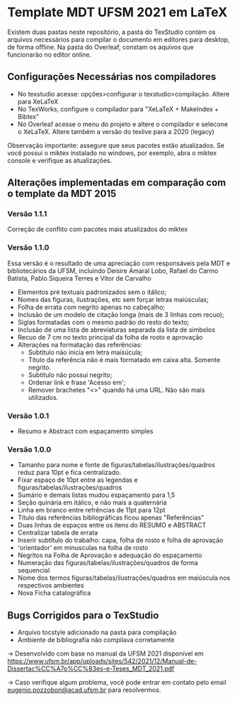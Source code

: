 # Template MDT UFSM 2021 em LaTeX

Existem duas pastas neste repositório, a pasta do TexStudio contém os arquivos necessários para compilar o documento em editores para desktop, de forma offline. Na pasta do Overleaf, constam os aquivos que funcionarão no editor online.  

## Configurações Necessárias nos compiladores

* No texstudio acesse: opções>configurar o texstudio>compilação. Altere para XeLaTeX 
* No TexWorks, configure o compilador para "XeLaTeX + MakeIndex + Bibtex"
* No Overleaf acesse o menu do projeto e altere o compilador e selecone o XeLaTeX. Altere também a versão do texlive para a 2020 (legacy)

Observação importante: assegure que seus pacotes estão atualizados. Se você possui o miktex instalado no windows, por exemplo, abra o miktex console e verifique as atualizações. 

## Alterações implementadas em comparação com o template da MDT 2015

### Versão 1.1.1
Correção de conflito com pacotes mais atualizados do miktex

### Versão 1.1.0
Essa versão é o resultado de uma apreciação com responsáveis pela MDT e bibliotecários da UFSM, incluindo Deisire Amaral Lobo, Rafael do Carmo Batista, Pablo Siqueira Terres e Vitor de Carvalho

* Elementos pré textuais padronizados sem o itálico;
* Nomes das figuras, ilustrações, etc sem forçar letras maiúsculas;
* Folha de errata com negrito apenas no cabeçalho;
* Inclusão de um modelo de citação longa (mais de 3 linhas com recuo);
* Siglas formatadas com o mesmo padrão do resto do texto;
* Inclusão de uma lista de abreviaturas separada da lista de simbolos
* Recuo de 7 cm no texto principal da folha de rosto e aprovação
* Alterações na formatação das referências:
	* Subtítulo não inicia em letra maisúcula;
	* Título da referência não é mais formatado em caixa alta. Somente negrito.
	* Subtítulo não possui negrito;
	* Ordenar link e frase 'Acesso em';
	* Remover brachetes "<>" quando há uma URL. Não são mais utilizados.

### Versão 1.0.1
* Resumo e Abstract com espaçamento simples

### Versão 1.0.0
* Tamanho para nome e fonte de figuras/tabelas/ilustrações/quadros reduz para 10pt e fica centralizado.
* Fixar espaço de 10pt entre as legendas e figuras/tabelas/ilustrações/quadros
* Sumário e demais listas mudou espaçamento para 1,5
* Seção quinária em itálico, e não mais a quaternária
* Linha em branco entre refrências de 11pt para 12pt
* Título das referências bibliográficas ficou apenas "Referências"
* Duas linhas de espaços entre os itens do RESUMO e ABSTRACT
* Centralizar tabela de errata
* Inserir subtítulo do trabalho: capa, folha de rosto e folha de aprovação
* 'orientador' em minusculas na folha de rosto
* Negritos na Folha de Aprovação e adequação do espaçamento
* Numeração das figuras/tabelas/ilustrações/quadros de forma sequencial
* Nome dos termos figuras/tabelas/ilustrações/quadros em maiúscula nos respectivos ambientes
* Nova Ficha catalográfica

## Bugs Corrigidos para o TexStudio
* Arquivo tocstyle adicionado na pasta para compilação
* Ambiente de bibliografia não compilava corretamente 


-> Desenvolvido com base no manual da UFSM 2021 disponível em https://www.ufsm.br/app/uploads/sites/542/2021/12/Manual-de-Dissertac%CC%A7o%CC%83es-e-Teses_MDT_2021.pdf

-> Caso verifique algum problema, você pode entrar em contato pelo email eugenio.pozzobon@acad.ufsm.br para resolvermos.
